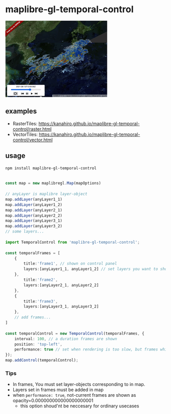 # maplibre-gl-temporal-control

<img src='./imgs/anime.gif'>

## examples

-   RasterTiles: https://kanahiro.github.io/maplibre-gl-temporal-control/raster.html
-   VectorTiles: https://kanahiro.github.io/maplibre-gl-temporal-control/vector.html

## usage

```sh
npm install maplibre-gl-temporal-control
```

```typescript

const map = new maplibregl.Map(mapOptions)

// anyLayer is maplibre layer-object
map.addLayer(anyLayer1_1)
map.addLayer(anyLayer1_2)
map.addLayer(anyLayer2_1)
map.addLayer(anyLayer2_2)
map.addLayer(anyLayer3_1)
map.addLayer(anyLayer3_2)
// some layers...

import TemporalControl from 'maplibre-gl-temporal-control';

const temporalFrames = [
    {
        title:'frame1', // shown on control panel
        layers:[anyLayer1_1, anyLayer1_2] // set layers you want to show at one frame...
    },
        title:'frame2',
        layers:[anyLayer2_1, anyLayer2_2]
    },
    {
        title:'frame3',
        layers:[anyLayer3_1, anyLayer3_2]
    },
    // add frames...
]

const temporalControl = new TemporalControl(temporalFrames, {
    interval: 100, // a duration frames are shown
    position: 'top-left',
    performance: true // set when rendering is too slow, but frames which are not current are shown mostly transparent
});
map.addControl(temporalControl);
```

### Tips

-   In frames, You must set layer-objects corresponding to in map.
-   Layers set in frames must be added in map
-   when `performance: true`, not-current frames are shown as opacity=0.000000000000000000001
    -   this option shoud'nt be neccesary for ordinary usecases
